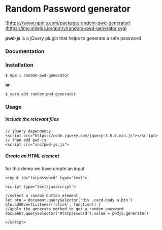 # Random Password generator 

![https://www.npmjs.com/package/random-pwd-generator](https://img.shields.io/npm/v/random-pwd-generator.svg)



**pwd-js** is a jQuery  plugin that helps to generate a safe password 


### Documentation


### Installation 

	$ npm i random-pwd-generator
		
**or**

	$ yarn add random-pwd-generator
		
### Usage


##### Include the relevant files

	// jQuery dependency 
	<script src="https://code.jquery.com/jquery-3.5.0.min.js"></script>
	// Then add pwd-js
	<script src="src/pwd-js.js">
	
	
##### Create an HTML element 

for this demo we have create an input

	<input id="txtpassword" type="text">
	
	<script type="text/javascript">
	
	//select a random button element 
	let btn = document.querySelector('div .card-body a.btn')
	btn.addEventListener('click', function() {
	//apply the generate method to get a random password 
	document.querySelector('#txtpassword').value = pwdjs.generate()
	
	</script>